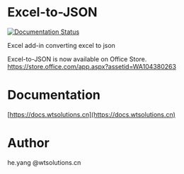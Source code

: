 # Excel-to-JSON

[![Documentation Status](https://readthedocs.org/projects/excel-to-json/badge/?version=latest)](http://excel-to-json.readthedocs.io/en/latest/?badge=latest)

Excel add-in converting excel to json

Excel-to-JSON is now available on Office Store. https://store.office.com/app.aspx?assetid=WA104380263

# Documentation
[https://docs.wtsolutions.cn](https://docs.wtsolutions.cn)

# Author
he.yang @wtsolutions.cn
